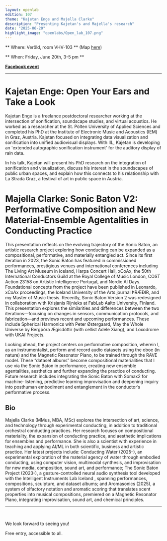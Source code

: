 ```yaml
---
layout: openlab
edition: 107
theme: "Kajetan Enge and Majella Clarke"
description: "Presenting Kajetan's and Majella's research"
date: "2025-06-20"
highlight_image: "openlabs/Open_lab_107.png"
---
```


<script>
    import CaptionedImage from "../../components/Images/CaptionedImage.svelte"
</script>

<CaptionedImage
src="openlabs/Open_lab_107.png"
alt="OpenLab107."
caption=""/>



** Where: Veröld, room VHV-103 ** (Map [here](https://maps.app.goo.gl/Jr61r6v7ompEhAXz7))

** When: Friday, June 20th, 3-5 pm **

**[Facebook event]()**

****

# Kajetan Enge: Open Your Ears and Take a Look
Kajetan Enge is a freelance postdoctoral researcher working at the intersection of sonification, soundscape studies, and virtual acoustics. He worked as a researcher at the St. Pölten University of Applied Sciences and completed his PhD at the Institute of Electronic Music and Acoustics (IEM) in Graz, Austria. Kajetan focused on integrating data visualization and sonification into unified audiovisual displays. With IIL, Kajetan is developing an 'extended autographic sonification instrument' for the auditory display of rain data.

In his talk, Kajetan will present his PhD research on the integration of sonification and visualization, discuss his interest in the soundscapes of public urban spaces, and explain how this connects to his relationship with La Strada Graz, a festival of art in public space in Austria.
<br>

# Majella Clarke: Sonic Baton V2: Performative Composition and New Material-Ensemble Agentalities in Conducting Practice
This presentation reflects on the evolving trajectory of the Sonic Baton, an artistic research project exploring how conducting can be expanded as a compositional, performative, and materially entangled act. Since its first iteration in 2023, the Sonic Baton has featured in commissioned performances, prestigious venues and international conferences including The Living Art Museum in iceland, Harpa Concert Hall, xCoAx, the 50th International Conductors Guild at the Royal College of Music London, COST Action 23158 on Artistic Intelligence Portugal, and Nordic AI Days. Foundational concepts from the project have been published in Leonardo, xCoAx proceedings, the Iceland University of the Arts journal ÞRÆÐIR, and my Master of Music thesis.
Recently, Sonic Baton Version 2 was redesigned in collaboration with Krisjanis Rijnieks at FabLab Aalto University, Finland. This presentation explores the similarities and differences between the two iterations—focusing on changes in sensors, communication protocols, and fabrication—and previews recent and upcoming performances. These include Spherical Harmonics with Peter Østergaard, May the Whole Universe by Bergþóra Ægisdóttir (with cellist Adele Xiang), and Loxodrome with UKAI Projects.

Looking ahead, the project centers on performative composition, wherein I, as an instrumentalist, perform and record audio datasets using the oboe (in nature) and the Magnetic Resonator Piano, to be trained through the RAVE model. These “dataset albums” become compositional materialities that I use via the Sonic Baton in performance, creating new ensemble agentalities, aesthetics and further expanding the practice of conducting. Future research includes integrating the Sonic Baton with Somax2 for machine-listening, predictive learning improvisation and deepening inquiry into posthuman embodiment and entanglement in the conductor’s performative process.

## Bio
Majella Clarke (MMus, MBA, MSc) explores the intersection of art, science, and technology through experimental conducting, in addition to traditional orchestral conducting practices. Her research focuses on compositional materiality, the expansion of conducting practice, and aesthetic implications for ensembles and performance. She is also a scientist with experience in teaching and applying AI/ML in both scientific, business and artistic practice. Her latest projects include: Conducting Water (2025–), an experimental exploration of the material agency of water through embodied conducting, using computer vision, multimodal synthesis, and improvisation for new media, composition, sound art, and performance; The Sonic Baton Project (2023-), a gesture-controlled neural audio synthesis tool developed with the Intelligent Instruments Lab Iceland , spanning performances, compositions, sculpture, and dataset albums; and Aromasonics (2025), a system of olfactory notation and aromatic scoring that translates scent properties into musical compositions, premiered on a Magnetic Resonator Piano, integrating improvisation, sound art, and chemical principles.
<br>


---
<br>



We look forward to seeing you!

Free entry, accessible to all.
